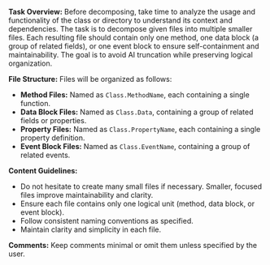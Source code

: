 **Task Overview:** Before decomposing, take time to analyze the usage and functionality of the class or directory to understand its context and dependencies. The task is to decompose given files into multiple smaller files. Each resulting file should contain only one method, one data block (a group of related fields), or one event block to ensure self-containment and maintainability. The goal is to avoid AI truncation while preserving logical organization.

**File Structure:** Files will be organized as follows:

- **Method Files:** Named as `Class.MethodName`, each containing a single function.
- **Data Block Files:** Named as `Class.Data`, containing a group of related fields or properties.
- **Property Files:** Named as `Class.PropertyName`, each containing a single property definition.
- **Event Block Files:** Named as `Class.EventName`, containing a group of related events.

**Content Guidelines:**

- Do not hesitate to create many small files if necessary. Smaller, focused files improve maintainability and clarity.
- Ensure each file contains only one logical unit (method, data block, or event block).
- Follow consistent naming conventions as specified.
- Maintain clarity and simplicity in each file.

**Comments:** Keep comments minimal or omit them unless specified by the user.
